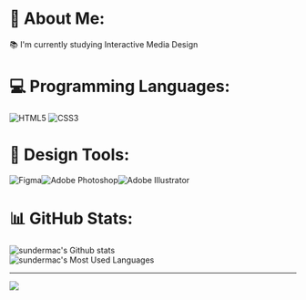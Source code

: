 # 💫 About Me:
📚 I'm currently studying Interactive Media Design 

# 💻 Programming Languages:
![HTML5](https://img.shields.io/badge/html5-%23E34F26.svg?style=for-the-badge&logo=html5&logoColor=white) ![CSS3](https://img.shields.io/badge/css3-%231572B6.svg?style=for-the-badge&logo=css3&logoColor=white)


# 🎨 Design Tools:
![Figma](https://img.shields.io/badge/figma-%23F24E1E.svg?style=for-the-badge&logo=figma&logoColor=white)![Adobe Photoshop](https://img.shields.io/badge/adobe%20photoshop-%2331A8FF.svg?style=for-the-badge&logo=adobe%20photoshop&logoColor=white)![Adobe Illustrator](https://img.shields.io/badge/adobe%20illustrator-%23FF9A00.svg?style=for-the-badge&logo=adobe%20illustrator&logoColor=white)  

# 📊 GitHub Stats:
![sundermac's Github stats](https://github-readme-stats.vercel.app/api?username=sundermac&theme=dark&hide_border=false&include_all_commits=false&count_private=false)<br/>
![sundermac's Most Used Languages](https://github-readme-stats.vercel.app/api/top-langs/?username=sundermac&theme=dark&hide_border=false&include_all_commits=false&count_private=false&layout=compact)

---
[![](https://visitcount.itsvg.in/api?id=sundermac&icon=0&color=0)](https://visitcount.itsvg.in)

<!-- Proudly created with GPRM ( https://gprm.itsvg.in ) -->